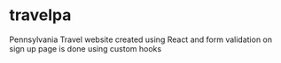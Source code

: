 # travelpa 
Pennsylvania Travel website created using React and form validation on sign up page is done using custom hooks
